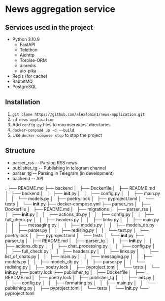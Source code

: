 # News aggregation service

## Services used in the project
- Python 3.10.9
    - FastAPI
    - Telethon
    - Aiohttp
    - Toroise-ORM
    - aioredis
    - aio-pika
- Redis (for cache)
- RabbitMQ
- PostgreSQL

## Installation
1. `git clone https://github.com/alexfomin1/news-application.git`
2. `cd news-application`
3. Add `config.py` files to microservices' directories
4. `docker-compose up -d --build`
3. Use `docker-compose stop` to stop the project

## Structure
- parser_rss -- Parsing RSS news
- publisher_tg -- Publishing in telegram channel
- parser_tg -- Parsing in Telegram (in development)
- backend -- API

.
├── README.md
├── backend
│   ├── Dockerfile
│   ├── README.md
│   ├── backend
│   │   ├── __init__.py
│   │   ├── config.py
│   │   ├── main.py
│   │   └── models.py
│   ├── poetry.lock
│   ├── pyproject.toml
│   └── tests
│       └── __init__.py
├── docker-compose.yml
├── parser_rss
│   ├── Dockerfile
│   ├── README.md
│   ├── migrations
│   ├── parser_rss
│   │   ├── __init__.py
│   │   ├── actions_db.py
│   │   ├── config.py
│   │   ├── full_check.py
│   │   ├── headers.py
│   │   ├── links.py
│   │   ├── main.py
│   │   ├── messaging.py
│   │   ├── models.py
│   │   ├── models_db.py
│   │   ├── parser.py
│   │   ├── redising.py
│   │   └── test.py
│   ├── poetry.lock
│   ├── pyproject.toml
│   └── tests
│       └── __init__.py
├── parser_tg
│   ├── README.md
│   ├── parser_tg
│   │   ├── __init__.py
│   │   ├── actions_db.py
│   │   ├── chat_processing.py
│   │   ├── config.py
│   │   ├── full_check.py
│   │   ├── headers.py
│   │   ├── links.py
│   │   ├── list_of_chats.py
│   │   ├── main.py
│   │   ├── messaging.py
│   │   ├── models.py
│   │   ├── models_db.py
│   │   ├── parser.py
│   │   └── redising.py
│   ├── poetry.lock
│   ├── pyproject.toml
│   └── tests
│       └── __init__.py
├── poetry.lock
├── publisher_tg
│   ├── Dockerfile
│   ├── README.md
│   ├── poetry.lock
│   ├── publisher_tg
│   │   ├── __init__.py
│   │   ├── config.py
│   │   ├── formatting.py
│   │   ├── main.py
│   │   └── publishing.py
│   ├── pyproject.toml
│   └── tests
│       └── __init__.py
└── pyproject.toml
